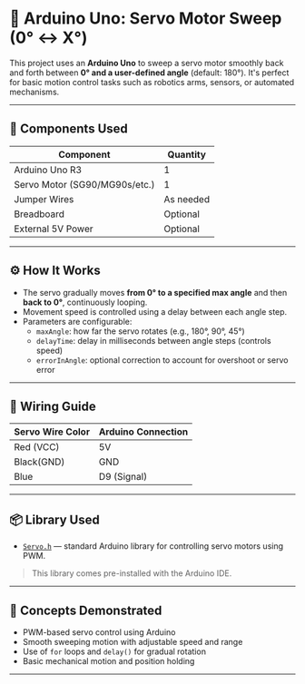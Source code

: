 # 🔁 Arduino Uno: Servo Motor Sweep (0° ↔ X°)

This project uses an **Arduino Uno** to sweep a servo motor smoothly back and forth between **0° and a user-defined angle** (default: 180°). It's perfect for basic motion control tasks such as robotics arms, sensors, or automated mechanisms.

---

## 🧰 Components Used

| Component            | Quantity |
|----------------------|----------|
| Arduino Uno R3       | 1        |
| Servo Motor (SG90/MG90s/etc.) | 1        |
| Jumper Wires         | As needed |
| Breadboard           | Optional |
| External 5V Power    | Optional |

---

## ⚙️ How It Works

- The servo gradually moves **from 0° to a specified max angle** and then **back to 0°**, continuously looping.
- Movement speed is controlled using a delay between each angle step.
- Parameters are configurable:
  - `maxAngle`: how far the servo rotates (e.g., 180°, 90°, 45°)
  - `delayTime`: delay in milliseconds between angle steps (controls speed)
  - `errorInAngle`: optional correction to account for overshoot or servo error

---

## 🔌 Wiring Guide

| Servo Wire Color | Arduino Connection |
|------------------|--------------------|
| Red (VCC)        | 5V                 |
| Black(GND)       | GND                |
| Blue    	   | D9 (Signal)        |


---

## 📦 Library Used

- [`Servo.h`](https://www.arduino.cc/reference/en/libraries/servo/) — standard Arduino library for controlling servo motors using PWM.

> This library comes pre-installed with the Arduino IDE.

---

## 🧠 Concepts Demonstrated

- PWM-based servo control using Arduino
- Smooth sweeping motion with adjustable speed and range
- Use of `for` loops and `delay()` for gradual rotation
- Basic mechanical motion and position holding

---